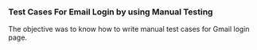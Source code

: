 ### Test Cases For Email Login by using Manual Testing
The objective was to know how to write manual test cases for Gmail login page.
